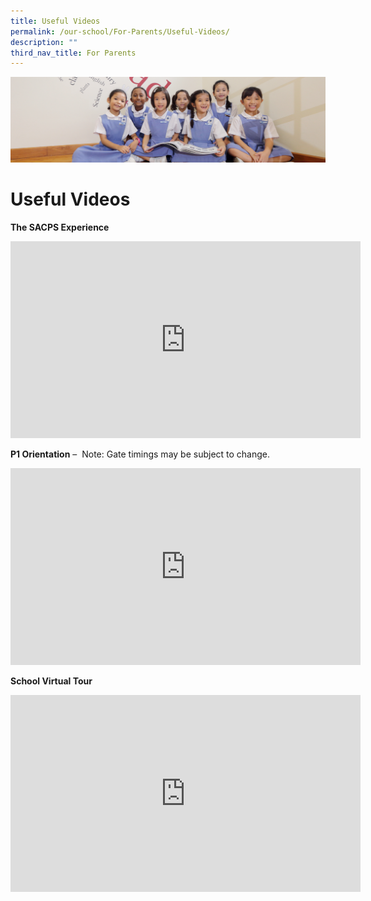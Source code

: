 ```yaml
---
title: Useful Videos
permalink: /our-school/For-Parents/Useful-Videos/
description: ""
third_nav_title: For Parents
---
```

![](/images/UsefulVideos.jpg)


Useful Videos
=============


<b>The SACPS Experience</b>

<iframe width="560" height="315" src="https://www.youtube.com/embed/gEPiOrpydqo" title="YouTube video player" frameborder="0" allow="accelerometer; autoplay; clipboard-write; encrypted-media; gyroscope; picture-in-picture" allowfullscreen></iframe>


<b>P1 Orientation</b> –  Note: Gate timings may be subject to change.

<iframe width="560" height="315" src="https://www.youtube.com/embed/eTi8DUUDYAo" title="YouTube video player" frameborder="0" allow="accelerometer; autoplay; clipboard-write; encrypted-media; gyroscope; picture-in-picture" allowfullscreen></iframe>

<b>School Virtual Tour</b>

<iframe width="560" height="315" src="https://www.youtube.com/embed/UOqOA-NspJE" title="YouTube video player" frameborder="0" allow="accelerometer; autoplay; clipboard-write; encrypted-media; gyroscope; picture-in-picture" allowfullscreen></iframe>